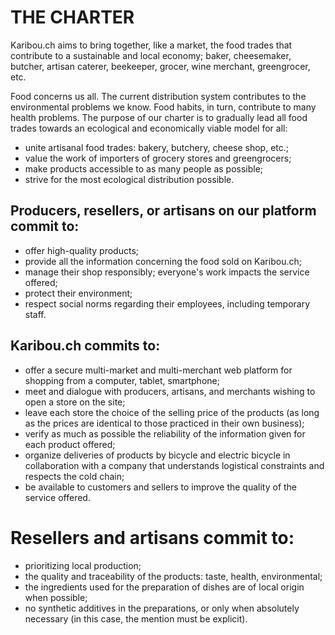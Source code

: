 # THE CHARTER
Karibou.ch aims to bring together, like a market, the food trades that contribute to a sustainable and local economy; baker, cheesemaker, butcher, artisan caterer, beekeeper, grocer, wine merchant, greengrocer, etc.

Food concerns us all. The current distribution system contributes to the environmental problems we know. Food habits, in turn, contribute to many health problems. The purpose of our charter is to gradually lead all food trades towards an ecological and economically viable model for all:

* unite artisanal food trades: bakery, butchery, cheese shop, etc.;
* value the work of importers of grocery stores and greengrocers;
* make products accessible to as many people as possible;
* strive for the most ecological distribution possible.

## Producers, resellers, or artisans on our platform commit to:
* offer high-quality products;
* provide all the information concerning the food sold on Karibou.ch;
* manage their shop responsibly; everyone's work impacts the service offered;
* protect their environment;
* respect social norms regarding their employees, including temporary staff.

## Karibou.ch commits to:
* offer a secure multi-market and multi-merchant web platform for shopping from a computer, tablet, smartphone;
* meet and dialogue with producers, artisans, and merchants wishing to open a store on the site;
* leave each store the choice of the selling price of the products (as long as the prices are identical to those practiced in their own business);
* verify as much as possible the reliability of the information given for each product offered;
* organize deliveries of products by bicycle and electric bicycle in collaboration with a company that understands logistical constraints and respects the cold chain;
* be available to customers and sellers to improve the quality of the service offered.

# Resellers and artisans commit to:
* prioritizing local production;
* the quality and traceability of the products: taste, health, environmental;
* the ingredients used for the preparation of dishes are of local origin when possible;
* no synthetic additives in the preparations, or only when absolutely necessary (in this case, the mention must be explicit).

